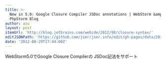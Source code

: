 ```yaml
---
title: >-
  New in 5.0: Google Closure Compiler JSDoc annotations | WebStorm &amp;
  PhpStorm Blog
author: azu
layout: post
itemUrl: 'http://blog.jetbrains.com/webide/2012/08/closure-syntax/'
editJSONPath: 'https://github.com/jser/jser.info/edit/gh-pages/data/2012/08/index.json'
date: '2012-08-29T17:44:00Z'
---
```

WebStorm5.0でGoogle Closure Compilerの JSDoc記法をサポート

